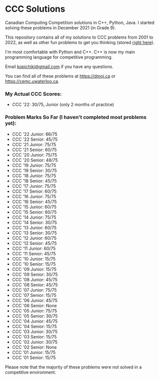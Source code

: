 # CCC Solutions

Canadian Computing Competition solutions in C++, Python, Java. I started solving these problems in December 2021 (in Grade 9).

This repository contains all of my solutions to CCC problems from 2001 to 2022, as well as other fun problems to get you thinking (stored [right here](https://github.com/savirsingh/ccc-solutions/tree/main/Other%20Preparation)).

I'm most comfortable with Python and C++. C++ is now my main programming language for competitive programming.

Email kopichiki@gmail.com if you have any questions.

You can find all of these problems at https://dmoj.ca or https://cemc.uwaterloo.ca.

### My Actual CCC Scores:
- CCC '22: 30/75, Junior (only 2 months of practice)

### Problem Marks So Far (I haven't completed most problems yet):
- CCC '22 Junior: 66/75
- CCC '22 Senior: 45/75
- CCC '21 Junior: 75/75
- CCC '21 Senior: 60/75
- CCC '20 Junior: 75/75
- CCC '20 Senior: 48/75
- CCC '19 Junior: 75/75
- CCC '19 Senior: 30/75
- CCC '18 Junior: 75/75
- CCC '18 Senior: 45/75
- CCC '17 Junior: 75/75
- CCC '17 Senior: 60/75
- CCC '16 Junior: 75/75
- CCC '16 Senior: 45/75
- CCC '15 Junior: 60/75
- CCC '15 Senior: 60/75
- CCC '14 Junior: 75/75
- CCC '14 Senior: 30/75
- CCC '13 Junior: 60/75
- CCC '13 Senior: 30/75
- CCC '12 Junior: 60/75
- CCC '12 Senior: 45/75
- CCC '11 Junior: 60/75
- CCC '11 Senior: 45/75
- CCC '10 Junior: 15/75
- CCC '10 Senior: 15/75
- CCC '09 Junior: 15/75
- CCC '09 Senior: 30/75
- CCC '08 Junior: 45/75
- CCC '08 Senior: 45/75
- CCC '07 Junior: 75/75
- CCC '07 Senior: 15/75
- CCC '06 Junior: 45/75
- CCC '06 Senior: None
- CCC '05 Junior: 75/75
- CCC '05 Senior: 30/75
- CCC '04 Junior: 45/75
- CCC '04 Senior: 15/75
- CCC '03 Junior: 30/75
- CCC '03 Senior: 15/75
- CCC '02 Junior: 30/75
- CCC '02 Senior: None
- CCC '01 Junior: 15/75
- CCC '01 Senior: 15/75

Please note that the majority of these problems were not solved in a competitive environment.
